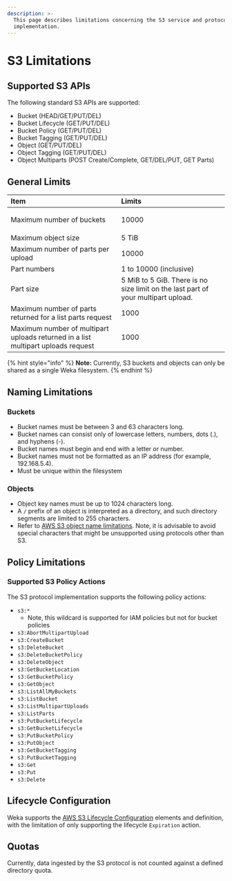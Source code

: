 ```yaml
---
description: >-
  This page describes limitations concerning the S3 service and protocol
  implementation.
---
```


# S3 Limitations

## Supported S3 APIs

The following standard S3 APIs are supported:

* Bucket \(HEAD/GET/PUT/DEL\)
* Bucket Lifecycle \(GET/PUT/DEL\)
* Bucket Policy \(GET/PUT/DEL\)
* Bucket Tagging \(GET/PUT/DEL\)
* Object \(GET/PUT/DEL\)
* Object Tagging \(GET/PUT/DEL\)
* Object Multiparts \(POST Create/Complete, GET/DEL/PUT, GET Parts\)

## General Limits

<table>
  <thead>
    <tr>
      <th style="text-align:left">Item</th>
      <th style="text-align:left">Limits</th>
    </tr>
  </thead>
  <tbody>
    <tr>
      <td style="text-align:left">
        <p></p>
        <p>Maximum number of buckets</p>
      </td>
      <td style="text-align:left">
        <p></p>
        <p>10000</p>
      </td>
    </tr>
    <tr>
      <td style="text-align:left">Maximum object size</td>
      <td style="text-align:left">5 TiB</td>
    </tr>
    <tr>
      <td style="text-align:left">Maximum number of parts per upload</td>
      <td style="text-align:left">10000</td>
    </tr>
    <tr>
      <td style="text-align:left">Part numbers</td>
      <td style="text-align:left">1 to 10000 (inclusive)</td>
    </tr>
    <tr>
      <td style="text-align:left">Part size</td>
      <td style="text-align:left">5 MiB to 5 GiB. There is no size limit on the last part of your multipart
        upload.</td>
    </tr>
    <tr>
      <td style="text-align:left">Maximum number of parts returned for a list parts request</td>
      <td style="text-align:left">1000</td>
    </tr>
    <tr>
      <td style="text-align:left">Maximum number of multipart uploads returned in a list multipart uploads
        request</td>
      <td style="text-align:left">1000</td>
    </tr>
  </tbody>
</table>

{% hint style="info" %}
**Note:** Currently, S3 buckets and objects can only be shared as a single Weka filesystem.
{% endhint %}

## Naming Limitations

### Buckets

* Bucket names must be between 3 and 63 characters long.
* Bucket names can consist only of lowercase letters, numbers, dots \(.\), and hyphens \(-\).
* Bucket names must begin and end with a letter or number.
* Bucket names must not be formatted as an IP address \(for example, 192.168.5.4\).
* Must be unique within the filesystem

### Objects

* Object key names must be up to 1024 characters long.
* A `/` prefix of an object is interpreted as a directory, and such directory segments are limited to 255 characters.
* Refer to [AWS S3 object name limitations](https://docs.aws.amazon.com/AmazonS3/latest/userguide/object-keys.html). Note, it is advisable to avoid special characters that might be unsupported using protocols other than S3. 

## Policy Limitations

### Supported S3 Policy Actions

The S3 protocol implementation supports the following policy actions:

* `s3:*`
  * Note, this wildcard is supported for IAM policies but not for bucket policies
* `s3:AbortMultipartUpload`
* `s3:CreateBucket`
* `s3:DeleteBucket`
* `s3:DeleteBucketPolicy`
* `s3:DeleteObject`
* `s3:GetBucketLocation`
* `s3:GetBucketPolicy`
* `s3:GetObject`
* `s3:ListAllMyBuckets`
* `s3:ListBucket`
* `s3:ListMultipartUploads`
* `s3:ListParts`
* `s3:PutBucketLifecycle`
* `s3:GetBucketLifecycle`
* `s3:PutBucketPolicy`
* `s3:PutObject`
* `s3:GetBucketTagging`
* `s3:PutBucketTagging`
* `s3:Get`
* `s3:Put`
* `s3:Delete`

## Lifecycle Configuration

Weka supports the [AWS S3 Lifecycle Configuration](https://docs.aws.amazon.com/AmazonS3/latest/userguide/intro-lifecycle-rules.html) elements and definition, with the limitation of only supporting the lifecycle `Expiration` action.

## Quotas

Currently, data ingested by the S3 protocol is not counted against a defined directory quota.

